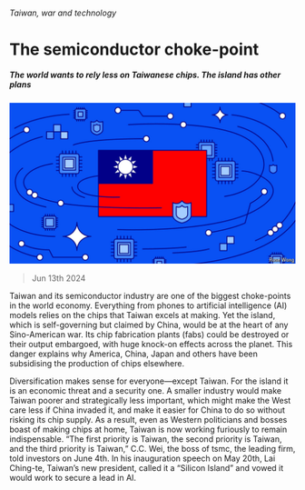 ###### Taiwan, war and technology

# The semiconductor choke-point 

##### The world wants to rely less on Taiwanese chips. The island has other plans 

![image](images/20240615_ASD001.jpg) 

> Jun 13th 2024 

Taiwan and its semiconductor industry are one of the biggest choke-points in the world economy. Everything from phones to artificial intelligence (AI) models relies on the chips that Taiwan excels at making. Yet the island, which is self-governing but claimed by China, would be at the heart of any Sino-American war. Its chip fabrication plants (fabs) could be destroyed or their output embargoed, with huge knock-on effects across the planet. This danger explains why America, China, Japan and others have been subsidising the production of chips elsewhere.

Diversification makes sense for everyone—except Taiwan. For the island it is an economic threat and a security one. A smaller industry would make Taiwan poorer and strategically less important, which might make the West care less if China invaded it, and make it easier for China to do so without risking its chip supply. As a result, even as Western politicians and bosses boast of making chips at home, Taiwan is now working furiously to remain indispensable. “The first priority is Taiwan, the second priority is Taiwan, and the third priority is Taiwan,” C.C. Wei, the boss of tsmc, the leading firm, told investors on June 4th. In his inauguration speech on May 20th, Lai Ching-te, Taiwan’s new president, called it a “Silicon Island” and vowed it would work to secure a lead in AI. 

